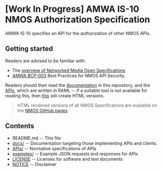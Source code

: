 # \[Work In Progress\] AMWA IS-10 NMOS Authorization Specification

AMWA IS-10 specifies an API for the authorization of other NMOS APIs. 

## Getting started

Readers are advised to be familiar with:

- The [overview of Networked Media Open Specifications](https://github.com/AMWA-TV/nmos)
- [AMWA BCP-003](https://github.com/AMWA-TV/nmos-api-security) Best Practices for NMOS API Security

Readers should then read the [documentation](docs/) in this repository, and the [APIs](APIs/), which are written in RAML -- if a suitable tool is not available for reading this, then [this](APIs/generateHTML) will create HTML versions.

> HTML rendered versions of all NMOS Specifications are available on the [NMOS GitHub pages](https://amwa-tv.github.io/nmos)

## Contents

- README.md -- This file
- [docs/](docs/) -- Documentation targeting those implementing APIs and clients.
- [APIs/](APIs/) -- Normative specifications of APIs
- [examples/](examples/) -- Example JSON requests and responses for APIs
- [LICENSE](LICENSE) -- Licenses for software and text documents
- [NOTICE](NOTICE) -- Disclaimer
